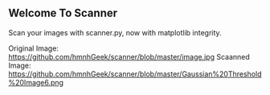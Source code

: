 Welcome To Scanner
------------------

Scan your images with scanner.py, now with matplotlib integrity.

Original Image: https://github.com/hmnhGeek/scanner/blob/master/image.jpg
Scaanned Image: https://github.com/hmnhGeek/scanner/blob/master/Gaussian%20Threshold%20Image6.png